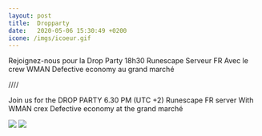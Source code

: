 ```yaml
---
layout: post
title:  Dropparty
date:   2020-05-06 15:30:49 +0200
icone: /imgs/icoeur.gif
---
```

Rejoignez-nous pour la
Drop Party 18h30
Runescape Serveur FR
Avec le crew WMAN
Defective economy au grand marché

////

Join us for the
DROP PARTY 6.30 PM (UTC +2)
Runescape FR server
With WMAN crex
Defective economy at the grand marché

![]({{site.imgurl}}/dropparty.png)
![]({{site.imgurl}}/dropparty02.jpg)
